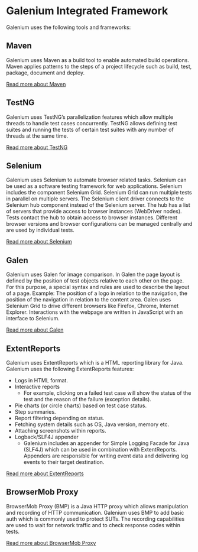 #  Galenium Integrated Framework
 Galenium uses the following tools and frameworks:
 
## Maven
 Galenium uses Maven as a build tool to enable automated build operations. Maven applies patterns to the steps of a project lifecycle such as build, test, package, document and deploy.
 
 [Read more about Maven](https://maven.apache.org/)
 
## TestNG
 Galenium uses TestNG’s parallelization features which allow multiple threads to handle test cases concurrently. TestNG allows defining test suites and running the tests of certain test suites with any number of threads at the same time.
 
 [Read more about TestNG](https://testng.org/doc/index.html)

## Selenium
 Galenium uses Selenium to automate browser related tasks. Selenium can be used as a software testing framework for web applications. Selenium includes the component Selenium Grid. Selenium Grid can run multiple tests in parallel on multiple servers. The Selenium client driver connects to the Selenium hub component instead of the Selenium server. 
 The hub has a list of servers that provide access to browser instances (WebDriver nodes). 
 Tests contact the hub to obtain access to browser instances. 
 Different browser versions and browser configurations can be managed centrally and are used by individual tests.

 [Read more about Selenium](https://www.seleniumhq.org/docs/)
 
## Galen
Galenium uses Galen for image comparison. In Galen the page layout is defined by the position of test objects relative to each other on the page. For this purpose, a special syntax and rules are used to describe the layout of a page. 
Example: The position of a logo in relation to the navigation, the position of the navigation in relation to the content area.
Galen uses Selenium Grid to drive different browsers like Firefox, Chrome, Internet Explorer. Interactions with the webpage are written in JavaScript with an interface to Selenium.

 [Read more about Galen](http://galenframework.com/docs/all/)
 
## ExtentReports
 Galenium uses ExtentReports which is a HTML reporting library for Java. Galenium uses the following ExtentReports features:
* Logs in HTML format.
* Interactive reports
  * For example, clicking on a failed test case will show the status of the test and the reason of the failure (exception details).
* Pie charts (or circle charts) based on test case status.
* Step summaries.
* Report filtering depending on status.
* Fetching system details such as OS, Java version, memory etc.
* Attaching screenshots within reports.
* Logback/SLF4J appender
  * Galenium includes an appender for Simple Logging Facade for Java (SLF4J) which can be used in combination with ExtentReports. Appenders are responsible for writing event data and delivering log events to their target destination.

 [Read more about ExtentReports](http://extentreports.com/docs/versions/2/java/)

## BrowserMob Proxy

 BrowserMob Proxy (BMP) is a Java HTTP proxy which allows manipulation and recording of HTTP communication. Galenium uses BMP to add basic auth which is commonly used to protect SUTs. The recording capabilities are used to wait for network traffic and to check response codes within tests.

 [Read more about BrowserMob Proxy](https://github.com/lightbody/browsermob-proxy)

